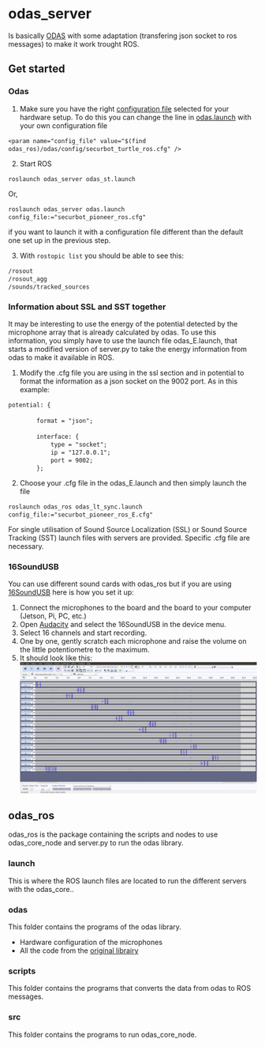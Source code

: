# odas_server
Is basically [ODAS](https://github.com/introlab/odas/wiki) with some adaptation (transfering json socket to ros messages) to make it work trought ROS.

## Get started
### Odas
1. Make sure you have the right [configuration file](https://github.com/introlab/odas_ros/tree/redesign_modular/odas_ros/odas_ros/odas/config) selected for your hardware setup. To do this you can change the line in [odas.launch](https://github.com/introlab/odas_ros/blob/redesign_modular/odas_ros/odas_ros/launch/odas.launch) with your own configuration file
```
<param name="config_file" value="$(find odas_ros)/odas/config/securbot_turtle_ros.cfg" />
```
2. Start ROS
```
roslaunch odas_server odas_st.launch
```
Or,
```
roslaunch odas_server odas.launch config_file:="securbot_pioneer_ros.cfg"
```
if you want to launch it with a configuration file different than the default one set up in the previous step.

3. With `rostopic list` you should be able to see this:
```
/rosout
/rosout_agg
/sounds/tracked_sources
```

### Information about SSL and SST together
It may be interesting to use the energy of the potential detected by the microphone array that is already calculated by odas. To use this information, you simply have to use the launch file odas_E.launch, that starts a modified version of server.py to take the energy information from odas to make it available in ROS.

1. Modify the .cfg file you are using in the ssl section and in potential to format the information as a json socket on the 9002 port. As in this example:
```
potential: {

        format = "json";

        interface: {
            type = "socket";
            ip = "127.0.0.1";
            port = 9002;
        };

```
2. Choose your .cfg file in the odas_E.launch and then simply launch the file
```
roslaunch odas_ros odas_lt_sync.launch config_file:="securbot_pioneer_ros_E.cfg"
```
For single utilisation of Sound Source Localization (SSL) or Sound Source Tracking (SST) launch files with servers are provided. Specific .cfg file are necessary.


### 16SoundUSB
You can use different sound cards with odas_ros but if you are using [16SoundUSB](https://github.com/introlab/16SoundsUSB) here is how you set it up:
1. Connect the microphones to the board and the board to your computer (Jetson, Pi, PC, etc.)
2. Open [Audacity](https://www.audacityteam.org/) and select the 16SoundUSB in the device menu.
3. Select 16 channels and start recording.
4. One by one, gently scratch each microphone and raise the volume on the little potentiometre to the maximum.
5. It should look like this:
![micTest](res/audacity_micTest.png)


## odas_ros
odas_ros is the package containing the scripts and nodes to use odas_core_node and server.py to run the odas library.

### launch
This is where the ROS launch files are located to run the different servers with the odas_core..

### odas
This folder contains the programs of the odas library.
  - Hardware configuration of the microphones
  - All the code from the [original librairy](https://github.com/introlab/odas)

### scripts
This folder contains the programs that converts the data from odas to ROS messages.

### src
This folder contains the programs to run odas_core_node.

